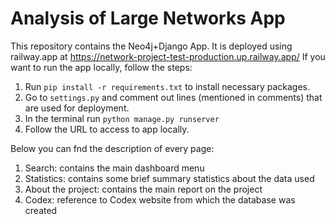 # Analysis of Large Networks App

This repository contains the Neo4j+Django App. It is deployed using railway.app at https://network-project-test-production.up.railway.app/
If you want to run the app locally, follow the steps:

1. Run `pip install -r requirements.txt` to install necessary packages.
2. Go to `settings.py` and comment out lines (mentioned in comments) that are used for deployment.
3. In the terminal run `python manage.py runserver`
4. Follow the URL to access to app locally.

Below you can fnd the description of every page:
1. Search: contains the main dashboard menu
2. Statistics: contains some brief summary statistics about the data used
3. About the project: contains the main report on the project
4. Codex: reference to Codex website from which the database was created
